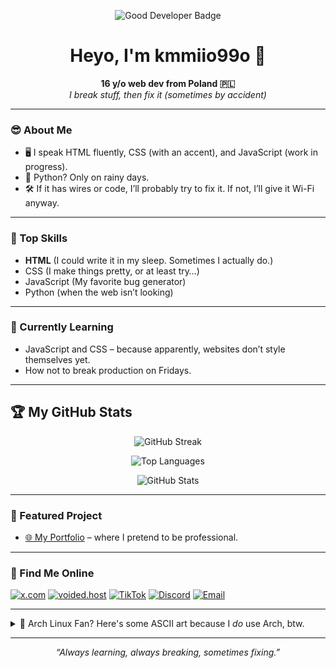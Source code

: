 <p align="center">
  <img src="https://img.shields.io/badge/Good%20Developer-%F0%9F%94%A5-blue?style=for-the-badge&logo=github" alt="Good Developer Badge">
</p>
<h1 align="center">Heyo, I'm kmmiio99o 👋</h1>

<p align="center">
  <b>16 y/o web dev from Poland 🇵🇱</b><br>
  <i>I break stuff, then fix it (sometimes by accident)</i>
</p>

---

### 😎 About Me

- 🖥️ I speak HTML fluently, CSS (with an accent), and JavaScript (work in progress).
- 🐍 Python? Only on rainy days.
- 🛠️ If it has wires or code, I’ll probably try to fix it. If not, I’ll give it Wi-Fi anyway.

---

### 🌟 Top Skills

- **HTML** (I could write it in my sleep. Sometimes I actually do.)
- CSS (I make things pretty, or at least try…)
- JavaScript (My favorite bug generator)
- Python (when the web isn’t looking)

---

### 🚧 Currently Learning

- JavaScript and CSS – because apparently, websites don’t style themselves yet.  
- How not to break production on Fridays.

---

## 🏆 My GitHub Stats

<p align="center">
  <img src="https://github-readme-streak-stats.herokuapp.com/?user=kmmiio99o&theme=radical" alt="GitHub Streak" />
</p>

<p align="center">
  <img src="https://github-readme-stats.vercel.app/api/top-langs?username=kmmiio99o&show_icons=true&locale=en&layout=compact&theme=radical" alt="Top Languages" />
</p>

<p align="center">
  <img src="https://github-readme-stats.vercel.app/api?username=kmmiio99o&show_icons=true&locale=en&theme=radical" alt="GitHub Stats" />
</p>

---

### 🚀 Featured Project

- [🌐 My Portfolio](https://kmmiio99o.github.io) – where I pretend to be professional.

---

### 🔗 Find Me Online

[![x.com](https://img.shields.io/badge/x-1da1f2?style=flat&logo=x)](https://x.com/kmmiio99o)
[![voided.host](https://img.shields.io/badge/voided.host-181717?style=flat&logo=github)](https://voided.host/kmmiio99o)
[![TikTok](https://img.shields.io/badge/TikTok-black?style=flat&logo=tiktok)](https://www.tiktok.com/@kmmiio99o.dev)
[![Discord](https://img.shields.io/badge/Discord-5865F2?style=flat&logo=discord&logoColor=white)](https://discord.com/users/879393496627306587)
[![Email](https://img.shields.io/badge/Email-EA4335?style=flat&logo=gmail&logoColor=white)](mailto:kmmiio99o@gmail.com)

---

<details>
<summary>🐧 Arch Linux Fan? Here's some ASCII art because I <i>do</i> use Arch, btw.</summary>

<pre>
        /\\
       /  \\
      /    \\
     /      \\
    /   ,,   \\
   /   |  |  -\\
  /_-''    ''-_\\
</pre>
</details>

---

<p align="center">
  <i>“Always learning, always breaking, sometimes fixing.”</i>
</p>
